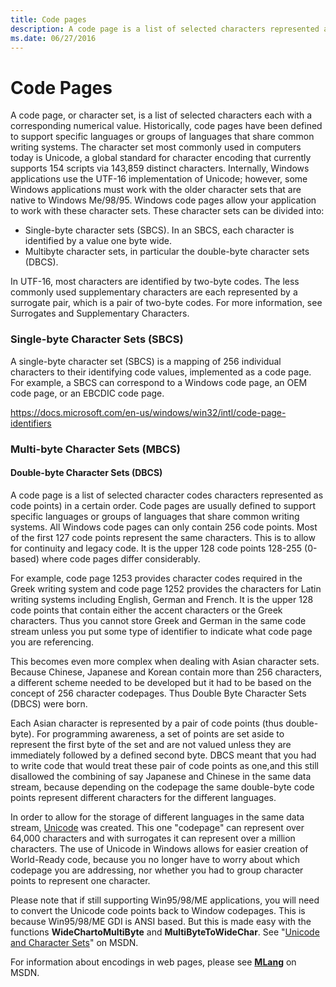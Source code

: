 ```yaml
---
title: Code pages
description: A code page is a list of selected characters represented as numeric values.
ms.date: 06/27/2016
---
```


# Code Pages

A code page, or character set, is a list of selected characters each with a corresponding numerical value. Historically, code pages have been defined to support specific languages or groups of languages that share common writing systems. The character set most commonly used in computers today is Unicode, a global standard for character encoding that currently supports 154 scripts via 143,859 distinct characters. Internally, Windows applications use the UTF-16 implementation of Unicode; however, some Windows applications must work with the older character sets that are native to Windows Me/98/95. Windows code pages allow your application to work with these character sets. These character sets can be divided into:

- Single-byte character sets (SBCS). In an SBCS, each character is identified by a value one byte wide.
- Multibyte character sets, in particular the double-byte character sets (DBCS).

In UTF-16, most characters are identified by two-byte codes. The less commonly used supplementary characters are each represented by a surrogate pair, which is a pair of two-byte codes. For more information, see Surrogates and Supplementary Characters.

### Single-byte Character Sets (SBCS)

A single-byte character set (SBCS) is a mapping of 256 individual characters to their identifying code values, implemented as a code page. For example, a SBCS can correspond to a Windows code page, an OEM code page, or an EBCDIC code page.

https://docs.microsoft.com/en-us/windows/win32/intl/code-page-identifiers

### Multi-byte Character Sets (MBCS)

#### Double-byte Character Sets (DBCS)























A code page is a list of selected character codes characters represented as code points) in a certain order. Code pages are usually defined to support specific languages or groups of languages that share common writing systems. All Windows code pages can only contain 256 code points. Most of the first 127 code points represent the same characters. This is to allow for continuity and legacy code. It is the upper 128 code points 128-255 (0-based) where code pages differ considerably.

For example, code page 1253 provides character codes required in the Greek writing system and code page 1252 provides the characters for Latin writing systems including English, German and French. It is the upper 128 code points that contain either the accent characters or the Greek characters. Thus you cannot store Greek and German in the same code stream unless you put some type of identifier to indicate what code page you are referencing.

This becomes even more complex when dealing with Asian character sets. Because Chinese, Japanese and Korean contain more than 256 characters, a different scheme needed to be developed but it had to be based on the concept of 256 character codepages. Thus Double Byte Character Sets (DBCS) were born.

Each Asian character is represented by a pair of code points (thus double-byte). For programming awareness, a set of points are set aside to represent the first byte of the set and are not valued unless they are immediately followed by a defined second byte. DBCS meant that you had to write code that would treat these pair of code points as one,and this still disallowed the combining of say Japanese and Chinese in the same data stream, because depending on the codepage the same double-byte code points represent different characters for the different languages.

In order to allow for the storage of different languages in the same data stream, [Unicode](encoding-overview.md) was created. This one "codepage" can represent over 64,000 characters and with surrogates it can represent over a million characters. The use of Unicode in Windows allows for easier creation of World-Ready code, because you no longer have to worry about which codepage you are addressing, nor whether you had to group character points to represent one character.

Please note that if still supporting Win95/98/ME applications, you will need to convert the Unicode code points back to Window codepages. This is because Win95/98/ME GDI is ANSI based. But this is made easy with the functions **WideChartoMultiByte** and **MultiByteToWideChar**. See "[Unicode and Character Sets](https://msdn.microsoft.com/library/dd374083.aspx)" on MSDN.

For information about encodings in web pages, please see [**MLang**](https://msdn.microsoft.com/library/aa767865.aspx) on MSDN.
